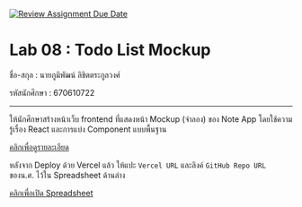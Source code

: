 [![Review Assignment Due Date](https://classroom.github.com/assets/deadline-readme-button-22041afd0340ce965d47ae6ef1cefeee28c7c493a6346c4f15d667ab976d596c.svg)](https://classroom.github.com/a/zprMQ7uF)
# Lab 08 : Todo List Mockup

ชื่อ-สกุล : นายภูมิพัฒน์ ลิขิตตระกูลวงศ์

รหัสนักศึกษา : 670610722

---

ให้นักศึกษาสร้างหน้าเว็บ frontend ที่แสดงหน้า Mockup (จำลอง) ของ Note App โดยใช้ความรู้เรื่อง React และการแบ่ง Component แบบพื้นฐาน

[คลิกเพื่อดูรายละเอียด](https://o365cmu-my.sharepoint.com/:b:/g/personal/dome_potikanond_cmu_ac_th/EYXzQWLeSaxBtjbA8bdNd1sBIZCpH3GDM1cJTPfC47BZhA)

หลังจาก Deploy ด้วย Vercel แล้ว ให้แปะ `Vercel URL` และลิงค์ `GitHub Repo URL` ของน.ศ. ไว้ใน Spreadsheet ด้านล่าง

[คลิกเพื่อเปิด Spreadsheet](https://o365cmu-my.sharepoint.com/:x:/g/personal/dome_potikanond_cmu_ac_th/ETFvzKA2h2lKk-3ktumEanUBRtX4sAvNHk-ssok3MFwYOg?e=U5n3gF)


